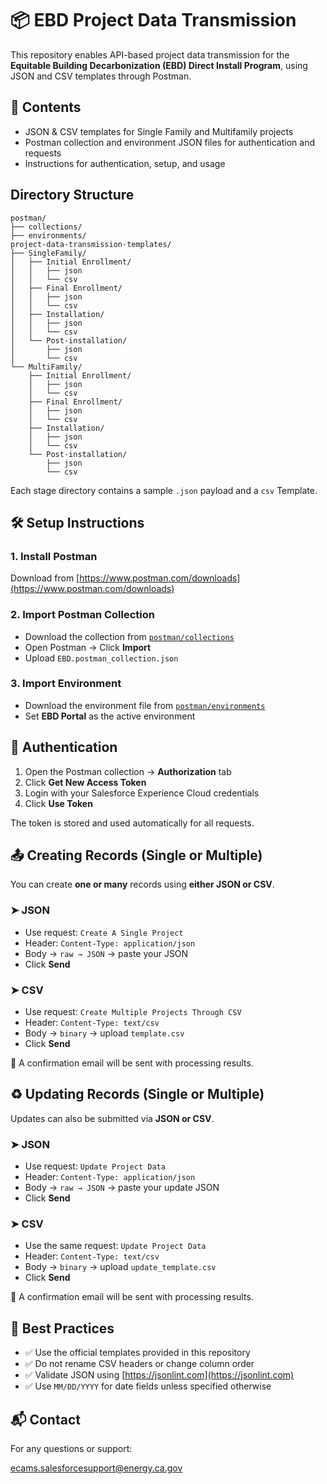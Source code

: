 # 📦 EBD Project Data Transmission

This repository enables API-based project data transmission for the **Equitable Building Decarbonization (EBD) Direct Install Program**, using JSON and CSV templates through Postman.

## 📁 Contents

- JSON & CSV templates for Single Family and Multifamily projects
- Postman collection and environment JSON files for authentication and requests
- Instructions for authentication, setup, and usage

## Directory Structure

```text
postman/
├── collections/
├── environments/
project-data-transmission-templates/
├── SingleFamily/
│   ├── Initial Enrollment/
│   │   ├── json
│   │   └── csv
│   ├── Final Enrollment/
│   │   ├── json
│   │   └── csv
│   ├── Installation/
│   │   ├── json
│   │   └── csv
│   └── Post-installation/
│       ├── json
│       └── csv
└── MultiFamily/
    ├── Initial Enrollment/
    │   ├── json
    │   └── csv
    ├── Final Enrollment/
    │   ├── json
    │   └── csv
    ├── Installation/
    │   ├── json
    │   └── csv
    └── Post-installation/
        ├── json
        └── csv
```

Each stage directory contains a sample `.json` payload and a `csv` Template. 


## 🛠 Setup Instructions

### 1. Install Postman
Download from [https://www.postman.com/downloads](https://www.postman.com/downloads)

### 2. Import Postman Collection
- Download the collection from [`postman/collections`](postman/collections/)
- Open Postman → Click **Import**
- Upload `EBD.postman_collection.json`


### 3. Import Environment
- Download the environment file from [`postman/environments`](postman/environments/)
- Set **EBD Portal** as the active environment

## 🔐 Authentication

1. Open the Postman collection → **Authorization** tab
2. Click **Get New Access Token**
3. Login with your Salesforce Experience Cloud credentials
4. Click **Use Token**

The token is stored and used automatically for all requests.

## 📤 Creating Records (Single or Multiple)

You can create **one or many** records using **either JSON or CSV**.

### ➤ JSON
- Use request: `Create A Single Project`
- Header: `Content-Type: application/json`
- Body → `raw → JSON` → paste your JSON
- Click **Send**

### ➤ CSV
- Use request: `Create Multiple Projects Through CSV`
- Header: `Content-Type: text/csv`
- Body → `binary` → upload `template.csv`
- Click **Send**

📨 A confirmation email will be sent with processing results.

## ♻️ Updating Records (Single or Multiple)

Updates can also be submitted via **JSON or CSV**.

### ➤ JSON
- Use request: `Update Project Data`
- Header: `Content-Type: application/json`
- Body → `raw → JSON` → paste your update JSON
- Click **Send**

### ➤ CSV
- Use the same request: `Update Project Data`
- Header: `Content-Type: text/csv`
- Body → `binary` → upload `update_template.csv`
- Click **Send**

📨 A confirmation email will be sent with processing results.


## 📌 Best Practices

- ✅ Use the official templates provided in this repository
- ✅ Do not rename CSV headers or change column order
- ✅ Validate JSON using [https://jsonlint.com](https://jsonlint.com)
- ✅ Use `MM/DD/YYYY` for date fields unless specified otherwise

## 📬 Contact


For any questions or support:  

[ecams.salesforcesupport@energy.ca.gov](mailto:ecams.salesforcesupport@energy.ca.gov)
